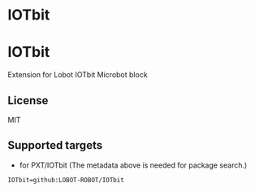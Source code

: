 # IOTbit
# IOTbit

Extension for Lobot IOTbit Microbot block

## License

MIT

## Supported targets

* for PXT/IOTbit
(The metadata above is needed for package search.)

```package
IOTbit=github:LOBOT-ROBOT/IOTbit
```

